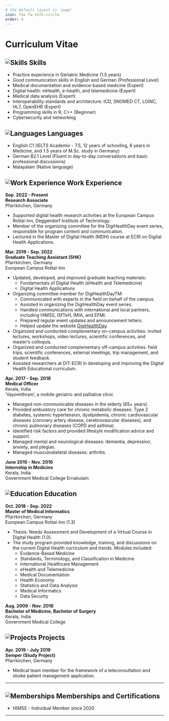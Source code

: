 ```yaml
---
# the default layout is 'page'
icon: fas fa-info-circle
order: 4
---
```


# **Curriculum Vitae**

## ![Skills](https://img.icons8.com/ios/24/000000/medal.png) Skills

- Practice experience in Geriatric Medicine (1.5 years)
- Good communication skills in English and German (Professional Level)
- Medical documentation and evidence-based medicine (Expert)
- Digital health: mHealth, e-health, and telemedicine (Expert)
- Medical data analysis (Expert)
- Interoperability standards and architecture: ICD, SNOMED CT, LOINC, HL7, OpenEHR (Expert)
- Programming skills in R, C++ (Beginner)
- Cybersecurity and networking

## ![Languages](https://img.icons8.com/ios/24/000000/language.png) Languages

- English C1 (IELTS Academic - 7.5, 12 years of schooling, 6 years in Medicine, and 1.5 years of M.Sc. study in Germany)
- German B2.1 Level (Fluent in day-to-day conversations and basic professional discussions)
- Malayalam (Native language)

## ![Work Experience](https://img.icons8.com/ios/24/000000/briefcase.png) Work Experience

**Sep. 2022 - Present**  
**Research Associate**  
Pfarrkirchen, Germany  

- Supported digital health research activities at the European Campus Rottal-Inn, Deggendorf Institute of Technology.
- Member of the organizing committee for the DigiHealthDay event series, responsible for program content and communication.
- Lectured in the Master of Digital Health (MDH) course at ECRI on Digital Health Applications.

**Mar. 2019 - Sep. 2022**  
**Graduate Teaching Assistant (SHK)**  
Pfarrkirchen, Germany  
European Campus Rottal-Inn

- Updated, developed, and improved graduate teaching materials:
  - Fundamentals of Digital Health (eHealth and Telemedicine)
  - Digital Health Applications
- Organizing committee member for DigiHealthDayTM:
  - Communicated with experts in the field on behalf of the campus.
  - Assisted in organizing the DigiHealthDay event series.
  - Handled communications with international and local partners, including HIMSS, ISfTeH, IMIA, and EFMI.
  - Prepared regular event updates and announcement letters.
  - Helped update the website [DigiHealthDay](https://www.th-deg.de/digihealthday).
- Organized and conducted complementary on-campus activities: invited lectures, workshops, video lectures, scientific conferences, and master’s colloquia.
- Organized and conducted complementary off-campus activities: field trips, scientific conferences, external meetings, trip management, and student feedback.
- Assisted researchers at DIT-ECRI in developing and improving the Digital Health Educational curriculum.

**Apr. 2017 - Sep. 2018**  
**Medical Officer**  
Kerala, India  
‘Vayomithram’, a mobile geriatric and palliative clinic

- Managed non-communicable diseases in the elderly (65+ years).
- Provided ambulatory care for chronic metabolic diseases: Type 2 diabetes, systemic hypertension, dyslipidemia, chronic cardiovascular diseases (coronary artery disease, cerebrovascular diseases), and chronic pulmonary diseases (COPD and asthma).
- Identified risk factors and provided lifestyle modification advice and support.
- Managed mental and neurological diseases: dementia, depression, anxiety, and plegias.
- Managed musculoskeletal diseases: arthritis.

**June 2015 - Nov. 2016**  
**Internship in Medicine**  
Kerala, India  
Government Medical College Ernakulam


## ![Education](https://img.icons8.com/ios/24/000000/school.png) Education

**Oct. 2018 - Sep. 2022**  
**Master of Medical Informatics**  
Pfarrkirchen, Germany  
European Campus Rottal-Inn (1.3)

- Thesis: Needs Assessment and Development of a Virtual Course in Digital Health (1.0).
- The study program provided knowledge, training, and discussions on the current Digital Health curriculum and trends. Modules included:
  - Evidence-Based Medicine
  - Standards, Terminology, and Classification in Medicine
  - International Healthcare Management
  - eHealth and Telemedicine
  - Medical Documentation
  - Health Economy
  - Statistics and Data Analysis
  - Medical Informatics
  - Data Security

**Aug. 2009 - Nov. 2016**  
**Bachelor of Medicine, Bachelor of Surgery**  
Kerala, India  
Government Medical College


## ![Projects](https://img.icons8.com/ios/24/000000/project.png) Projects

**Apr. 2019 - July 2019**  
**Semper (Study Project)**  
Pfarrkirchen, Germany

- Medical team member for the framework of a teleconsultation and stroke patient management application.

---

## ![Memberships](https://img.icons8.com/ios/24/000000/membership-card.png) Memberships and Certifications

- HIMSS - Individual Member since 2020  

---